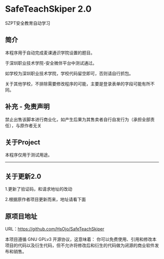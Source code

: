 # SafeTeachSkiper 2.0

SZPT安全教育自动学习

## 简介

本程序用于自动完成麦课通识学院设置的题目。

于深圳职业技术学院-安全微伴平台中测试通过。

如学校为深圳职业技术学院，学校代码留空即可，否则请自行抓包。

关于其他学校，不排除需要修改程序的可能，主要是登录表单的字段可能有所不同。

## 补充 - 免责声明

禁止出售该脚本进行商业化，如产生后果为其售卖者自行自发行为（承担全部责任），与原作者无关

## 关于Project

本程序仅用于测试用途。

-----------------------------------------------------------------------------
## 关于更新2.0 

1.更新了验证码，和请求地址的改动

2.根据原作者项目更新而来，地址请看下面

## 原项目地址

URL：https://github.com/HsOjo/SafeTeachSkiper

本项目遵循 GNU GPLv3 开源协议，这意味着：
你可以免费使用、引用和修改本项目的代码以及衍生代码，但不允许将修改后和衍生的代码做为闭源的商业软件发布和销售。
